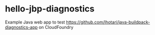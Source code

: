 # hello-jbp-diagnostics
Example Java web app to test https://github.com/lhotari/java-buildpack-diagnostics-app on CloudFoundry
